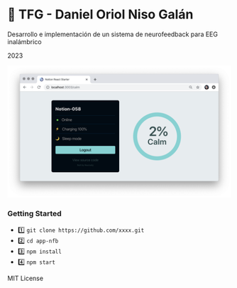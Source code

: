 # 🚀 TFG - Daniel Oriol Niso Galán

Desarrollo e implementación de un sistema de neurofeedback para EEG inalámbrico

2023


![App Screenshot](public/notion-react-starter.png)

### Getting Started

- 1️⃣ `git clone https://github.com/xxxx.git`
- 2️⃣ `cd app-nfb`
- 3️⃣ `npm install`
- 4️⃣ `npm start`


MIT License
